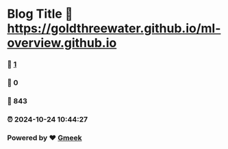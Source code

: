 # Blog Title :link: https://goldthreewater.github.io/ml-overview.github.io 
### :page_facing_up: [1](https://goldthreewater.github.io/ml-overview.github.io/tag.html) 
### :speech_balloon: 0 
### :hibiscus: 843 
### :alarm_clock: 2024-10-24 10:44:27 
### Powered by :heart: [Gmeek](https://github.com/Meekdai/Gmeek)
